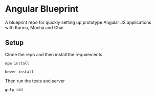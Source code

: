 # Angular Blueprint

A blueprint repo for quickly setting up prototype Angular JS applications with Karma, Mocha and Chai.

## Setup

Clone the repo and then install the requirements

`npm install`

`bower install`

Then run the tests and server

`gulp tdd`
